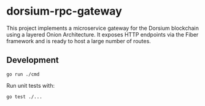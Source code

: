 # dorsium-rpc-gateway

This project implements a microservice gateway for the Dorsium blockchain using a layered Onion Architecture. It exposes HTTP endpoints via the Fiber framework and is ready to host a large number of routes.

## Development

```
go run ./cmd
```

Run unit tests with:

```
go test ./...
```

